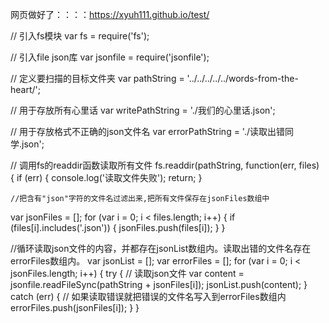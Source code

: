 ﻿网页做好了：：：：https://xyuh111.github.io/test/



// 引入fs模块
var fs = require('fs');

// 引入file json库
var jsonfile = require('jsonfile');

// 定义要扫描的目标文件夹
var pathString = '../../../../../words-from-the-heart/';

// 用于存放所有心里话
var writePathString = './我们的心里话.json';

// 用于存放格式不正确的json文件名
var errorPathString = './读取出错同学.json';

// 调用fs的readdir函数读取所有文件
fs.readdir(pathString, function(err, files) {
    if (err) {
      console.log('读取文件失败');
      return;
    }

    //把含有"json"字符的文件名过滤出来,把所有文件保存在jsonFiles数组中
  var jsonFiles = [];
  for (var i = 0; i < files.length; i++) {
    if (files[i].includes('.json')) {
      jsonFiles.push(files[i]);
    }
  }

  //循环读取json文件的内容，并都存在jsonList数组内。读取出错的文件名存在errorFiles数组内。
  var jsonList = [];
  var errorFiles = [];
  for (var i = 0; i < jsonFiles.length; i++) {
    try {
      // 读取json文件
      var content = jsonfile.readFileSync(pathString + jsonFiles[i]);
      jsonList.push(content);
    } catch (err) {
      // 如果读取错误就把错误的文件名写入到errorFiles数组内
      errorFiles.push(jsonFiles[i]);
    }
  }






